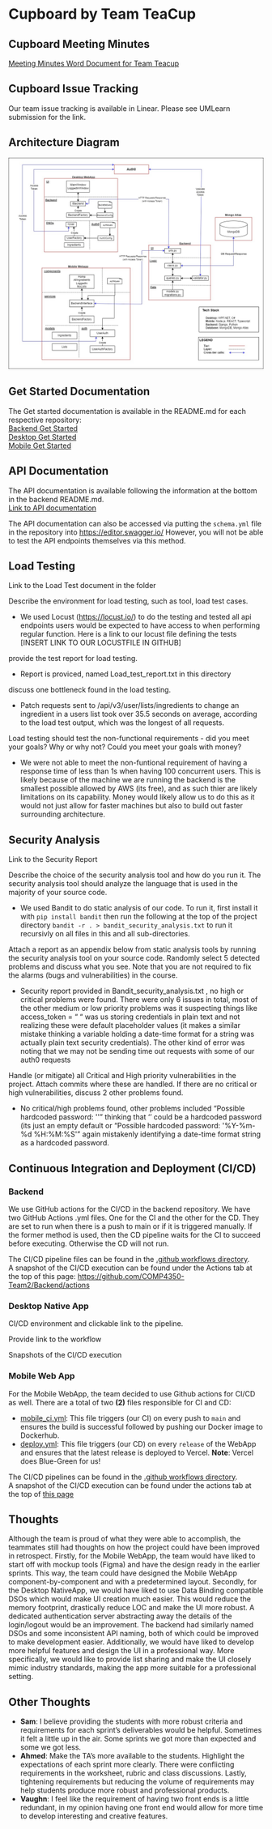 # Cupboard by Team TeaCup

## Cupboard Meeting Minutes

[Meeting Minutes Word Document for Team Teacup](https://umanitoba-my.sharepoint.com/:w:/g/personal/seoa_myumanitoba_ca/ES0XvzVCruJMvQMZnQftuaMBZt7z6owPIiaymP5jdOUhIw?e=Qlf8kV)

## Cupboard Issue Tracking

Our team issue tracking is available in Linear. Please see UMLearn submission for the link.

## Architecture Diagram

![Architecture Diagram](/docs/images/sprint_3/Sprint_3_Architecture.jpg)

## Get Started Documentation

The Get started documentation is available in the README.md for each respective repository:  
[Backend Get Started](https://github.com/COMP4350-Team2/Backend?tab=readme-ov-file#prerequisites)  
[Desktop Get Started](https://github.com/COMP4350-Team2/Desktop-NativeApp#requirements)  
[Mobile Get Started](https://github.com/COMP4350-Team2/Mobile-Webapp#prerequisites)

## API Documentation

The API documentation is available following the information at the bottom in the backend README.md.  
[Link to API documentation](https://github.com/COMP4350-Team2/Backend?tab=readme-ov-file#cupboard-api-usage)

The API documentation can also be accessed via putting the `schema.yml` file in the repository into https://editor.swagger.io/ However, you will not be able to test the API endpoints themselves via this method.

## Load Testing
Link to the Load Test document in the folder

Describe the environment for load testing, such as tool, load test cases.  
- We used Locust (https://locust.io/) to do the testing and tested all api endpoints users would be expected to have access to when performing regular function. Here is a link to our locust file defining the tests [INSERT LINK TO OUR LOCUSTFILE IN GITHUB] 

provide the test report for load testing.  
- Report is proviced, named Load_test_report.txt in this directory

discuss one bottleneck found in the load testing.  
- Patch requests sent to /api/v3/user/lists/ingredients to change an ingredient in a users list took over 35.5 seconds on average, according to the load test output, which was the longest of all requests. 

Load testing should test the non-functional requirements - did you meet your goals? Why or why not? Could you meet your goals with money? 
- We were not able to meet the non-funtional requirement of having a response time of less than 1s when having 100 concurrent users. This is likely because of the machine we are running the backend is the smallest possible allowed by AWS (its free), and as such thier are likely limitations on its capability. Money would likely allow us to do this as it would not just allow for faster machines but also to build out faster surrounding architecture. 

## Security Analysis
Link to the Security Report

Describe the choice of the security analysis tool and how do you run it. The security analysis tool should analyze the language that is used in the majority of your source code. 
- We used Bandit to do static analysis of our code. To run it, first install it with `pip install bandit` then run the following at the top of the project directory `bandit -r . > bandit_security_analysis.txt` to run it recursivly on all files in this and all sub-directories. 

Attach a report as an appendix below from static analysis tools by running the security analysis tool on your source code. Randomly select 5 detected problems and discuss what you see. Note that you are not required to fix the alarms (bugs and vulnerabilities) in the course. 
- Security report provided in Bandit_security_analysis.txt , no high or critical problems were found. There were only 6 issues in total, most of the other medium or low priority problems was it suspecting things like access_token = “ “ was us storing credentials in plain text and not realizing these were default placeholder values (it makes a similar mistake thinking a variable holding a date-time format for a string was actually plain text security credentials). The other kind of error was noting that we may not be sending time out requests with some of our auth0 requests 

Handle (or mitigate) all Critical and High priority vulnerabilities in the project. Attach commits where these are handled. If there are no critical or high vulnerabilities, discuss 2 other problems found. 
-  No critical/high problems found, other problems included “Possible hardcoded password: ''” thinking that ‘’ could be a hardcoded password (its just an empty default or “Possible hardcoded password: '%Y-%m-%d %H:%M:%S'” again mistakenly identifying a date-time format string as a hardcoded password. 

## Continuous Integration and Deployment (CI/CD)
### Backend
We use GitHub actions for the CI/CD in the backend repository. We have two GitHub Actions .yml files. One for the CI and the other for the CD. They are set to run when there is a push to main or if it is triggered manually. If the former method is used, then the CD pipeline waits for the CI to succeed before executing. Otherwise the CD will not run.  

The CI/CD pipeline files can be found in the [.github workflows directory](/.github/workflows).  
A snapshot of the CI/CD execution can be found under the Actions tab at the top of this page: https://github.com/COMP4350-Team2/Backend/actions

### Desktop Native App
CI/CD environment and clickable link to the pipeline.

Provide link to the workflow

Snapshots of the CI/CD execution

### Mobile Web App
For the Mobile WebApp, the team decided to use Github actions for CI/CD as well. There are a total of two **(2)** files responsible for CI and CD:
- [mobile_ci.yml](https://github.com/COMP4350-Team2/Mobile-Webapp/blob/2681ccc32c4f92eac14eb1684b0214e5b138e668/.github/workflows/mobile_ci.yml): This file triggers (our CI) on every push to `main` and ensures the build is successful followed by pushing our Docker image to Dockerhub. 
- [deploy.yml](https://github.com/COMP4350-Team2/Mobile-Webapp/blob/2681ccc32c4f92eac14eb1684b0214e5b138e668/.github/workflows/deploy.yml): This file triggers (our CD) on every `release` of the WebApp and ensures that the latest release is deployed to Vercel. **Note**: Vercel does Blue-Green for us!

The CI/CD pipelines can be found in the [.github workflows directory](https://github.com/COMP4350-Team2/Mobile-Webapp/tree/2681ccc32c4f92eac14eb1684b0214e5b138e668/.github/workflows). <br>
A snapshot of the CI/CD execution can be found under the actions tab at the top of [this page](https://github.com/COMP4350-Team2/Mobile-Webapp/actions)


## Thoughts
Although the team is proud of what they were able to accomplish, the teammates still had thoughts on how the project could have been improved in retrospect. Firstly, for the Mobile WebApp, the team would have liked to start off with mockup tools (Figma) and have the design ready in the earlier sprints. This way, the team could have designed the Mobile WebApp component-by-component and with a predetermined layout. Secondly, for the Desktop NativeApp, we would have liked to use Data Binding compatible DSOs which would make UI creation much easier. This would reduce the memory footprint, drastically reduce LOC and make the UI more robust. A dedicated authentication server abstracting away the details of the login/logout would be an improvement. The backend had similarly named DSOs and some inconsistent API naming, both of which could be improved to make development easier. Additionally, we would have liked to develop more helpful features and design the UI in a professional way. More specifically, we would like to provide list sharing and make the UI closely mimic industry standards, making the app more suitable for a professional setting. 

## Other Thoughts
- **Sam**: I believe providing the students with more robust criteria and requirements for each sprint’s deliverables would be helpful. Sometimes it felt a little up in the air. Some sprints we got more than expected and some we got less. 
- **Ahmed**: Make the TA’s more available to the students. Highlight the expectations of each sprint more clearly. There were conflicting requirements in the worksheet, rubric and class discussions. Lastly, tightening requirements but reducing the volume of requirements may help students produce more robust and professional products. 
- **Vaughn**: I feel like the requirement of having two front ends is a little redundant, in my opinion having one front end would allow for more time to develop interesting and creative features. 
